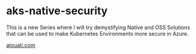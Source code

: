# aks-native-security

This is a new Series where I will try demystifying Native and OSS Solutions that can be used to make Kubernetes Environments more secure in Azure. 

[atouati.com](https://atouati.com)
